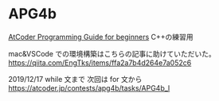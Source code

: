 # APG4b

[AtCoder Programming Guide for beginners](https://atcoder.jp/contests/APG4b)
C++の練習用

mac&VSCode での環境構築はこちらの記事に助けていただいた。
<https://qiita.com/EngTks/items/ffa2a7b4d264e7a052c6>

2019/12/17
while 文まで
次回は for 文から
<https://atcoder.jp/contests/apg4b/tasks/APG4b_l>
